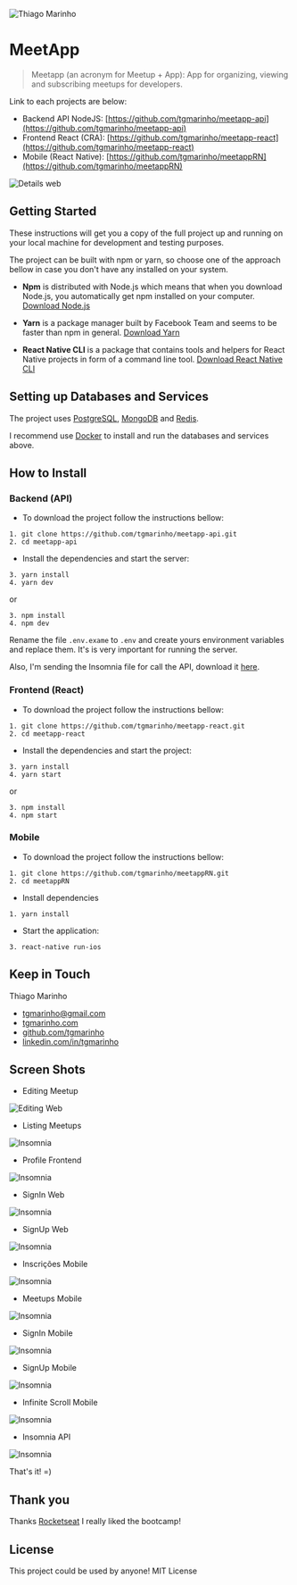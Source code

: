![Thiago Marinho](https://pbs.twimg.com/profile_banners/41742474/1490016588/1500x500)

# MeetApp

> Meetapp (an acronym for Meetup + App): App for organizing, viewing and subscribing meetups for developers.

Link to each projects are below:

* Backend API NodeJS: [https://github.com/tgmarinho/meetapp-api](https://github.com/tgmarinho/meetapp-api)
* Frontend React (CRA): [https://github.com/tgmarinho/meetapp-react](https://github.com/tgmarinho/meetapp-react)
* Mobile (React Native): [https://github.com/tgmarinho/meetappRN](https://github.com/tgmarinho/meetappRN)


![Details web](screenshots/details-web.png)


## Getting Started

These instructions will get you a copy of the full project up and running on your local machine for development and testing purposes.

The project can be built with npm or yarn, so choose one of the approach bellow in case you don't have any installed on your system.

* **Npm** is distributed with Node.js which means that when you download Node.js, you automatically get npm installed on your computer. [Download Node.js](https://nodejs.org/en/download/)

* **Yarn** is a package manager built by Facebook Team and seems to be faster than npm in general.  [Download Yarn](https://yarnpkg.com/en/docs/install)

* **React Native CLI** is a package that contains tools and helpers for React Native projects in form of a command line tool.  [Download React Native CLI](https://facebook.github.io/react-native/docs/getting-started)

## Setting up Databases and Services

The project uses [PostgreSQL](https://www.postgresql.org), [MongoDB](https://www.mongodb.com) and [Redis](https://redis.io).

I recommend use [Docker](https://www.docker.com) to install and run the databases and services above.

## How to Install

### Backend (API)

* To download the project follow the instructions bellow:

```
1. git clone https://github.com/tgmarinho/meetapp-api.git
2. cd meetapp-api
```

* Install the dependencies and start the server:

```
3. yarn install
4. yarn dev
```

or

```
3. npm install
4. npm dev
```

Rename the file `.env.exame` to `.env` and create yours environment variables and replace them. It's is very important for running the server.

Also, I'm sending the Insomnia file for call the API, download it [here](https://github.com/tgmarinho/meetapp/blob/master/Insomnia_2019-10-27.json).

### Frontend (React)

* To download the project follow the instructions bellow:

```
1. git clone https://github.com/tgmarinho/meetapp-react.git
2. cd meetapp-react
```

* Install the dependencies and start the project:

```
3. yarn install
4. yarn start
```

or

```
3. npm install
4. npm start
```

### Mobile

* To download the project follow the instructions bellow:

```
1. git clone https://github.com/tgmarinho/meetappRN.git
2. cd meetappRN
```

* Install dependencies

```
1. yarn install
```

* Start the application:

```
3. react-native run-ios
```


## Keep in Touch

Thiago Marinho
* [tgmarinho@gmail.com](mailto:tgmarinho@gmail.com)
* [tgmarinho.com](http://tgmarinho.com)
* [github.com/tgmarinho](http://github.com/tgmarinho)
* [linkedin.com/in/tgmarinho](http://linkedin.com/in/tgmarinho)


## Screen Shots


* Editing Meetup

![Editing Web](screenshots/edit-web.png)

* Listing Meetups

![Insomnia](screenshots/listMeetup-werb.png)

* Profile Frontend

![Insomnia](screenshots/profile-web.png)

* SignIn Web

![Insomnia](screenshots/sign-web.png)

* SignUp Web

![Insomnia](screenshots/signup-web.png)

* Inscrições Mobile

![Insomnia](screenshots/inscricoes-mobile.png)

* Meetups Mobile

![Insomnia](screenshots/meetups-mobile.png)

* SignIn Mobile

![Insomnia](screenshots/sign-mobile.png)

* SignUp Mobile

![Insomnia](screenshots/signup-mobile.png)

* Infinite Scroll Mobile

![Insomnia](screenshots/sroll-mobile.png)


* Insomnia API

![Insomnia](screenshots/insomnia-api.png)


That's it! =)

## Thank you

Thanks [Rocketseat](https://rocketseat.com.br/) I really liked the bootcamp!

## License

This project could be used by anyone! MIT License
